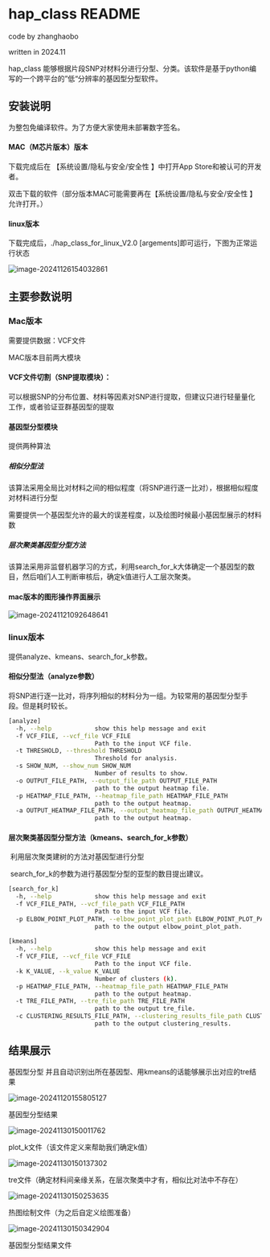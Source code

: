 # hap_class README

code by zhanghaobo

written in 2024.11

hap_class 能够根据片段SNP对材料分进行分型、分类。该软件是基于python编写的一个跨平台的”低“分辨率的基因型分型软件。



## 安装说明

为整包免编译软件。为了方便大家使用未部署数字签名。

#### MAC（M芯片版本）版本

下载完成后在 【系统设置/隐私与安全/安全性 】中打开App Store和被认可的开发者。

双击下载的软件（部分版本MAC可能需要再在【系统设置/隐私与安全/安全性 】允许打开。）

#### linux版本

下载完成后，./hap_class_for_linux_V2.0 [argements]即可运行，下图为正常运行状态

![image-20241126154032861](/Users/dagongziabo/Downloads/hap_class/plot/image-20241126154032861.png)

## 主要参数说明

### Mac版本

需要提供数据：VCF文件

MAC版本目前两大模块

#### VCF文件切割（SNP提取模块）：

可以根据SNP的分布位置、材料等因素对SNP进行提取，但建议只进行轻量量化工作，或者验证亚群基因型的提取

#### 基因型分型模块

提供两种算法

##### 相似分型法

该算法采用全局比对材料之间的相似程度（将SNP进行逐一比对），根据相似程度对材料进行分型

需要提供一个基因型允许的最大的误差程度，以及绘图时候最小基因型展示的材料数

##### 层次聚类基因型分型方法

该算法采用非监督机器学习的方式，利用search_for_k大体确定一个基因型的数目，然后咱们人工判断审核后，确定k值进行人工层次聚类。

#### mac版本的图形操作界面展示

![image-20241121092648641](/Users/dagongziabo/Downloads/hap_class/plot/image-20241121092648641.png)





### linux版本

提供analyze、kmeans、search_for_k参数。

#### 相似分型法（analyze参数）

​	将SNP进行逐一比对，将序列相似的材料分为一组。为较常用的基因型分型手段。但是耗时较长。

```sh
[analyze]
  -h, --help            show this help message and exit
  -f VCF_FILE, --vcf_file VCF_FILE
                        Path to the input VCF file.
  -t THRESHOLD, --threshold THRESHOLD
                        Threshold for analysis.
  -s SHOW_NUM, --show_num SHOW_NUM
                        Number of results to show.
  -o OUTPUT_FILE_PATH, --output_file_path OUTPUT_FILE_PATH
                        path to the output heatmap file.
  -p HEATMAP_FILE_PATH, --heatmap_file_path HEATMAP_FILE_PATH
                        path to the output heatmap.
  -a OUTPUT_HEATMAP_FILE_PATH, --output_heatmap_file_path OUTPUT_HEATMAP_FILE_PATH
                        path to the output heatmap.
```



#### 层次聚类基因型分型方法（kmeans、search_for_k参数）

​	利用层次聚类建树的方法对基因型进行分型

​	search_for_k的参数为进行基因型分型的亚型的数目提出建议。

```sh
[search_for_k]
  -h, --help            show this help message and exit
  -f VCF_FILE_PATH, --vcf_file_path VCF_FILE_PATH
                        Path to the input VCF file.
  -p ELBOW_POINT_PLOT_PATH, --elbow_point_plot_path ELBOW_POINT_PLOT_PATH
                        path to the output elbow_point_plot_path.
                        
[kmeans]
  -h, --help            show this help message and exit
  -f VCF_FILE, --vcf_file VCF_FILE
                        Path to the input VCF file.
  -k K_VALUE, --k_value K_VALUE
                        Number of clusters (k).
  -p HEATMAP_FILE_PATH, --heatmap_file_path HEATMAP_FILE_PATH
                        path to the output heatmap.
  -t TRE_FILE_PATH, --tre_file_path TRE_FILE_PATH
                        path to the output tre_file.
  -c CLUSTERING_RESULTS_FILE_PATH, --clustering_results_file_path CLUSTERING_RESULTS_FILE_PATH
                        path to the output clustering_results.
```







## 结果展示

基因型分型 并且自动识别出所在基因型、用kmeans的话能够展示出对应的tre结果

![image-20241120155805127](/Users/dagongziabo/Downloads/hap_class/plot/image-20241120155805127.png)

基因型分型结果

![image-20241130150011762](/Users/dagongziabo/Downloads/hap_class/plot/image-20241130150011762.png)

plot_k文件（该文件定义来帮助我们确定k值）

![image-20241130150137302](/Users/dagongziabo/Downloads/hap_class/plot/image-20241130150137302.png)

tre文件（确定材料间亲缘关系，在层次聚类中才有，相似比对法中不存在）

![image-20241130150253635](/Users/dagongziabo/Downloads/hap_class/plot/image-20241130150253635.png)

热图绘制文件（为之后自定义绘图准备）

![image-20241130150342904](/Users/dagongziabo/Downloads/hap_class/plot/image-20241130150342904.png)

基因型分型结果文件



